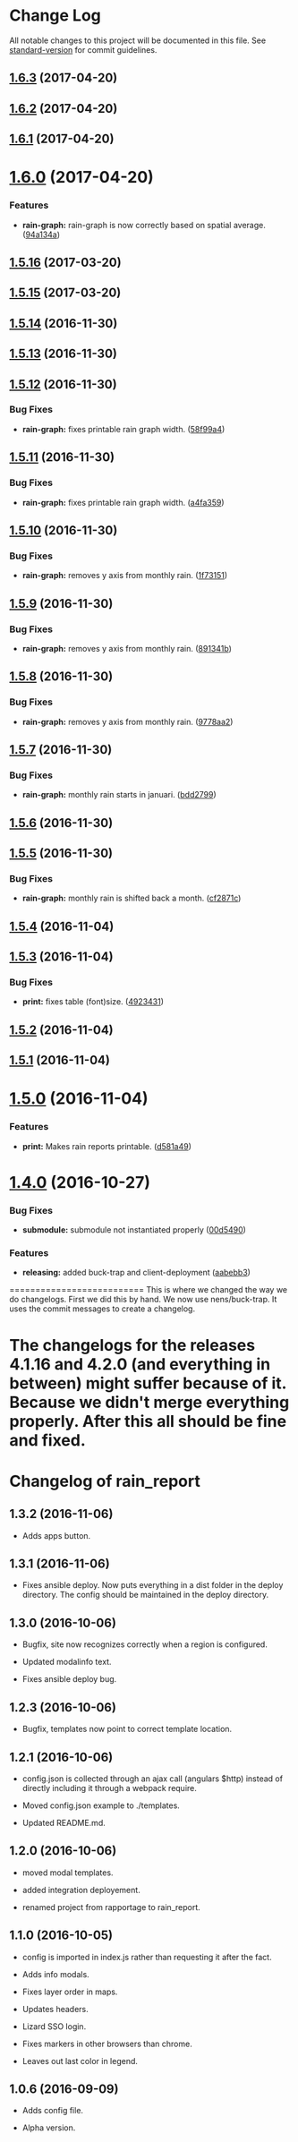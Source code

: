 # Change Log

All notable changes to this project will be documented in this file. See [standard-version](https://github.com/conventional-changelog/standard-version) for commit guidelines.

<a name="1.6.3"></a>
## [1.6.3](https://github.com/nens/rain_report/compare/v1.6.2...v1.6.3) (2017-04-20)



<a name="1.6.2"></a>
## [1.6.2](https://github.com/nens/rain_report/compare/v1.6.1...v1.6.2) (2017-04-20)



<a name="1.6.1"></a>
## [1.6.1](https://github.com/nens/rain_report/compare/v1.6.0...v1.6.1) (2017-04-20)



<a name="1.6.0"></a>
# [1.6.0](https://github.com/nens/rain_report/compare/v1.5.16...v1.6.0) (2017-04-20)


### Features

* **rain-graph:** rain-graph is now correctly based on spatial average. ([94a134a](https://github.com/nens/rain_report/commit/94a134a))



<a name="1.5.16"></a>
## [1.5.16](https://github.com/nens/rain_report/compare/v1.5.15...v1.5.16) (2017-03-20)



<a name="1.5.15"></a>
## [1.5.15](https://github.com/nens/rain_report/compare/v1.5.14...v1.5.15) (2017-03-20)



<a name="1.5.14"></a>
## [1.5.14](https://github.com/nens/rain_report/compare/v1.5.13...v1.5.14) (2016-11-30)



<a name="1.5.13"></a>
## [1.5.13](https://github.com/nens/rain_report/compare/v1.5.12...v1.5.13) (2016-11-30)



<a name="1.5.12"></a>
## [1.5.12](https://github.com/nens/rain_report/compare/v1.5.11...v1.5.12) (2016-11-30)


### Bug Fixes

* **rain-graph:** fixes printable rain graph width. ([58f99a4](https://github.com/nens/rain_report/commit/58f99a4))



<a name="1.5.11"></a>
## [1.5.11](https://github.com/nens/rain_report/compare/v1.5.10...v1.5.11) (2016-11-30)


### Bug Fixes

* **rain-graph:** fixes printable rain graph width. ([a4fa359](https://github.com/nens/rain_report/commit/a4fa359))



<a name="1.5.10"></a>
## [1.5.10](https://github.com/nens/rain_report/compare/v1.5.9...v1.5.10) (2016-11-30)


### Bug Fixes

* **rain-graph:** removes y axis from monthly rain. ([1f73151](https://github.com/nens/rain_report/commit/1f73151))



<a name="1.5.9"></a>
## [1.5.9](https://github.com/nens/rain_report/compare/v1.5.8...v1.5.9) (2016-11-30)


### Bug Fixes

* **rain-graph:** removes y axis from monthly rain. ([891341b](https://github.com/nens/rain_report/commit/891341b))



<a name="1.5.8"></a>
## [1.5.8](https://github.com/nens/rain_report/compare/v1.5.7...v1.5.8) (2016-11-30)


### Bug Fixes

* **rain-graph:** removes y axis from monthly rain. ([9778aa2](https://github.com/nens/rain_report/commit/9778aa2))



<a name="1.5.7"></a>
## [1.5.7](https://github.com/nens/rain_report/compare/v1.5.6...v1.5.7) (2016-11-30)


### Bug Fixes

* **rain-graph:** monthly rain starts in januari. ([bdd2799](https://github.com/nens/rain_report/commit/bdd2799))



<a name="1.5.6"></a>
## [1.5.6](https://github.com/nens/rain_report/compare/v1.5.5...v1.5.6) (2016-11-30)



<a name="1.5.5"></a>
## [1.5.5](https://github.com/nens/rain_report/compare/v1.5.4...v1.5.5) (2016-11-30)


### Bug Fixes

* **rain-graph:** monthly rain is shifted back a month. ([cf2871c](https://github.com/nens/rain_report/commit/cf2871c))



<a name="1.5.4"></a>
## [1.5.4](https://github.com/nens/rain_report/compare/v1.5.3...v1.5.4) (2016-11-04)



<a name="1.5.3"></a>
## [1.5.3](https://github.com/nens/rain_report/compare/v1.5.2...v1.5.3) (2016-11-04)


### Bug Fixes

* **print:** fixes table (font)size. ([4923431](https://github.com/nens/rain_report/commit/4923431))



<a name="1.5.2"></a>
## [1.5.2](https://github.com/nens/rain_report/compare/v1.5.1...v1.5.2) (2016-11-04)



<a name="1.5.1"></a>
## [1.5.1](https://github.com/nens/rain_report/compare/v1.5.0...v1.5.1) (2016-11-04)



<a name="1.5.0"></a>
# [1.5.0](https://github.com/nens/rain_report/compare/v1.4.0...v1.5.0) (2016-11-04)


### Features

* **print:** Makes rain reports printable. ([d581a49](https://github.com/nens/rain_report/commit/d581a49))



<a name="1.4.0"></a>
# [1.4.0](https://github.com/nens/rain_report/compare/1.3.2...v1.4.0) (2016-10-27)


### Bug Fixes

* **submodule:** submodule not instantiated properly ([00d5490](https://github.com/nens/rain_report/commit/00d5490))


### Features

* **releasing:** added buck-trap and client-deployment ([aabebb3](https://github.com/nens/rain_report/commit/aabebb3))


==========================
This is where we changed the way we do changelogs. First we did this by hand. We now use nens/buck-trap. It uses the commit messages to create a changelog.

The changelogs for the releases 4.1.16 and 4.2.0 (and everything in between) might suffer because of it. Because we didn't merge everything properly. After this all should be fine and fixed.
==========================


Changelog of rain_report
========================

1.3.2 (2016-11-06)
------------------

- Adds apps button.


1.3.1 (2016-11-06)
------------------

- Fixes ansible deploy. Now puts everything in a dist folder in the deploy
  directory. The config should be maintained in the deploy directory.


1.3.0 (2016-10-06)
------------------

- Bugfix, site now recognizes correctly when a region is configured.

- Updated modalinfo text.

- Fixes ansible deploy bug.


1.2.3 (2016-10-06)
------------------

- Bugfix, templates now point to correct template location.


1.2.1 (2016-10-06)
------------------

- config.json is collected through an ajax call (angulars $http) instead of
  directly including it through a webpack require.

- Moved config.json example to ./templates.

- Updated README.md.


1.2.0 (2016-10-06)
------------------

- moved modal templates.

- added integration deployement.

- renamed project from rapportage to rain_report.


1.1.0 (2016-10-05)
------------------

- config is imported in index.js rather than requesting it after the fact.

- Adds info modals.

- Fixes layer order in maps.

- Updates headers.

- Lizard SSO login.

- Fixes markers in other browsers than chrome.

- Leaves out last color in legend.


1.0.6 (2016-09-09)
------------------

- Adds config file.

- Alpha version.
